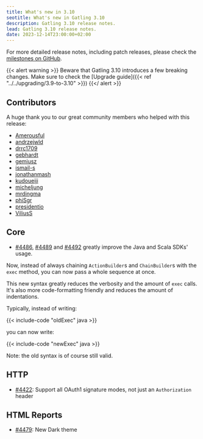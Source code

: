 ```yaml
---
title: What's new in 3.10
seotitle: What's new in Gatling 3.10
description: Gatling 3.10 release notes.
lead: Gatling 3.10 release notes.
date: 2023-12-14T23:00:00+02:00
---
```


For more detailed release notes, including patch releases, please check the [milestones on GitHub](https://github.com/gatling/gatling/milestones?state=closed).

{{< alert warning >}}
Beware that Gatling 3.10 introduces a few breaking changes. Make sure to check the [Upgrade guide]({{< ref "../../upgrading/3.9-to-3.10" >}})
{{</ alert >}}

## Contributors

A huge thank you to our great community members who helped with this release:
* [Amerousful](https://github.com/Amerousful)
* [andrzejwld](https://github.com/andrzejwld)
* [drrc1709](https://github.com/drrc1709)
* [gebhardt](https://github.com/gebhardt)
* [gemiusz](https://github.com/gemiusz)
* [ismail-s](https://github.com/ismail-s)
* [jonathanmash](https://github.com/jonathanmash)
* [kudoueiji](https://github.com/kudoueiji)
* [micheljung](https://github.com/micheljung)
* [mrdingma](https://github.com/mrdingma)
* [phiSgr](https://github.com/phiSgr)
* [presidentio](https://github.com/presidentio)
* [ViliusS](https://github.com/ViliusS)

## Core

* [#4486](https://github.com/gatling/gatling/issues/4486), [#4489](https://github.com/gatling/gatling/issues/4489) and [#4492](https://github.com/gatling/gatling/issues/4492) greatly improve the Java and Scala SDKs' usage.

Now, instead of always chaining `ActionBuilder`s and `ChainBuilder`s with the `exec` method, you can now pass a whole sequence at once.

This new syntax greatly reduces the verbosity and the amount of `exec` calls.
It's also more code-formatting friendly and reduces the amount of indentations.

Typically, instead of writing:

{{< include-code "oldExec" java >}}

you can now write:

{{< include-code "newExec" java >}}

Note: the old syntax is of course still valid.

## HTTP

* [#4422](https://github.com/gatling/gatling/issues/4422): Support all OAuth1 signature modes, not just an `Authorization` header

## HTML Reports

* [#4479](https://github.com/gatling/gatling/pull/4479): New Dark theme
